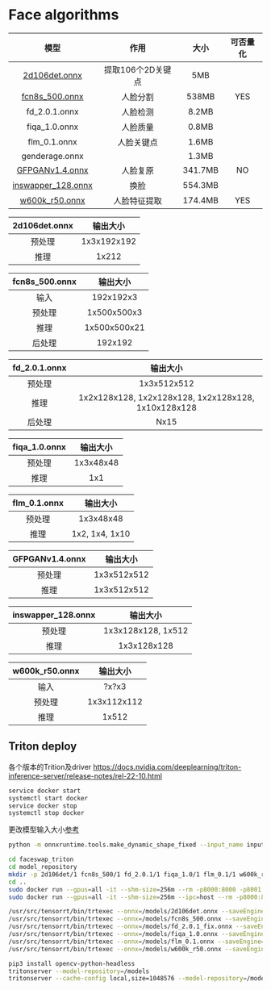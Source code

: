 # Face algorithms

| 模型 | 作用 | 大小 | 可否量化
| :-: | :-: | :-: | :-:
| [2d106det.onnx](https://github.com/deepinsight/insightface/blob/master/alignment/coordinate_reg/README.md) | 提取106个2D关键点 | 5MB |
| [fcn8s_500.onnx](https://github.com/YuvalNirkin/face_segmentation) | 人脸分割 | 538MB | YES
| fd_2.0.1.onnx | 人脸检测 | 8.2MB |
| fiqa_1.0.onnx | 人脸质量 | 0.8MB |
| flm_0.1.onnx | 人脸关键点 | 1.6MB |
| genderage.onnx |  | 1.3MB |
| [GFPGANv1.4.onnx](https://github.com/TencentARC/GFPGAN) | 人脸复原 | 341.7MB |NO
| [inswapper_128.onnx](https://github.com/haofanwang/inswapper) | 换脸 | 554.3MB |
| [w600k_r50.onnx](https://github.com/deepinsight/insightface/tree/master/python-package) | 人脸特征提取 | 174.4MB | YES

| 2d106det.onnx | 输出大小
| :-: | :-:
| 预处理 | 1x3x192x192
| 推理 | 1x212

| fcn8s_500.onnx | 输出大小
| :-: | :-:
| 输入 | 192x192x3
| 预处理 | 1x500x500x3
| 推理 | 1x500x500x21
| 后处理 | 192x192

| fd_2.0.1.onnx | 输出大小
| :-: | :-:
| 预处理 | 1x3x512x512
| 推理 | 1x2x128x128, 1x2x128x128, 1x2x128x128, 1x10x128x128
| 后处理 | Nx15

| fiqa_1.0.onnx | 输出大小
| :-: | :-:
| 预处理 | 1x3x48x48
| 推理 | 1x1

| flm_0.1.onnx | 输出大小
| :-: | :-:
| 预处理 | 1x3x48x48
| 推理 | 1x2, 1x4, 1x10

| GFPGANv1.4.onnx | 输出大小
| :-: | :-:
| 预处理 | 1x3x512x512
| 推理 | 1x3x512x512

| inswapper_128.onnx | 输出大小
| :-: | :-:
| 预处理 | 1x3x128x128, 1x512
| 推理 | 1x3x128x128

| w600k_r50.onnx | 输出大小
| :-: | :-:
| 输入 | ?x?x3
| 预处理 | 1x3x112x112
| 推理 | 1x512

## Triton deploy

各个版本的Trition及driver
https://docs.nvidia.com/deeplearning/triton-inference-server/release-notes/rel-22-10.html

```bash
service docker start
systemctl start docker
service docker stop
systemctl stop docker
```

更改模型输入大小[参考](https://onnxruntime.ai/docs/tutorials/mobile/helpers/make-dynamic-shape-fixed.html)
```bash
python -m onnxruntime.tools.make_dynamic_shape_fixed --input_name input0 --input_shape 1,3,512,512 model_repository/fd_2.0.1.onnx model_repository/fd_2.0.1_fix.onnx
```

```bash
cd faceswap_triton
cd model_repository
mkdir -p 2d106det/1 fcn8s_500/1 fd_2.0.1/1 fiqa_1.0/1 flm_0.1/1 w600k_r50/1
cd ..
sudo docker run --gpus=all -it --shm-size=256m --rm -p8000:8000 -p8001:8001 -p8002:8002 -v $(pwd)/model_repository:/models nvcr.io/nvidia/tritonserver:23.10-py3
sudo docker run --gpus=all -it --shm-size=256m --ipc=host --rm -p8000:8000 -p8001:8001 -p8002:8002 -v $(pwd)/model_repository:/models nvcr.io/nvidia/tritonserver:23.10-py3
```

```bash
/usr/src/tensorrt/bin/trtexec --onnx=/models/2d106det.onnx --saveEngine=/models/2d106det/1/model.plan --fp16
/usr/src/tensorrt/bin/trtexec --onnx=/models/fcn8s_500.onnx --saveEngine=/models/fcn8s_500/1/model.plan --fp16
/usr/src/tensorrt/bin/trtexec --onnx=/models/fd_2.0.1_fix.onnx --saveEngine=/models/fd_2.0.1/1/model.plan --fp16
/usr/src/tensorrt/bin/trtexec --onnx=/models/fiqa_1.0.onnx --saveEngine=/models/fiqa_1.0/1/model.plan --fp16
/usr/src/tensorrt/bin/trtexec --onnx=/models/flm_0.1.onnx --saveEngine=/models/flm_0.1/1/model.plan --fp16
/usr/src/tensorrt/bin/trtexec --onnx=/models/w600k_r50.onnx --saveEngine=/models/w600k_r50/1/model.plan --fp16
```

```bash
pip3 install opencv-python-headless
tritonserver --model-repository=/models
tritonserver --cache-config local,size=1048576 --model-repository=/models
```

